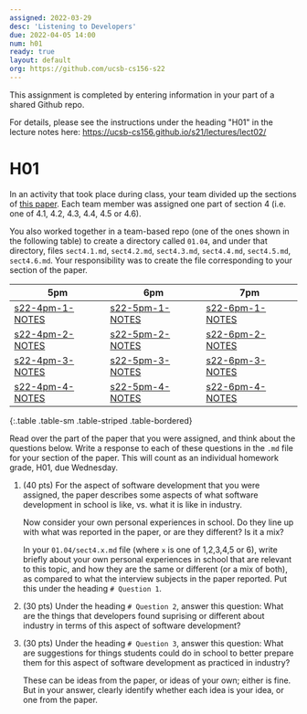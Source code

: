 ```yaml
---
assigned: 2022-03-29
desc: 'Listening to Developers'
due: 2022-04-05 14:00
num: h01
ready: true
layout: default
org: https://github.com/ucsb-cs156-s22
---
```


This assignment is completed by entering information in your part of a shared Github repo.

For details, please see the instructions under the heading "H01" in the lecture notes here: <https://ucsb-cs156.github.io/s21/lectures/lect02/>


# H01

In an activity that took place during class, your team divided up the sections of 
[this paper](https://pconrad.github.io/files/paper028.pdf).  Each team member was assigned one part of section 4 (i.e. one of 4.1, 4.2, 4.3, 4.4, 4.5 or 4.6).

You also worked together in a team-based repo (one of the ones shown in the following table) to create a directory called `01.04`, and under that directory,
files `sect4.1.md`, `sect4.2.md`, `sect4.3.md`, `sect4.4.md`, `sect4.5.md`, `sect4.6.md`.    Your responsibility was to create the file corresponding to your section of the paper.


| 5pm | 6pm | 7pm |
|-----|-----|-----|
| [s22-4pm-1-NOTES]({{page.org}}/s22-4pm-1-NOTES) | [s22-5pm-1-NOTES]({{page.org}}/s22-5pm-1-NOTES) | [s22-6pm-1-NOTES]({{page.org}}/s22-6pm-1-NOTES)  |
| [s22-4pm-2-NOTES]({{page.org}}/s22-4pm-2-NOTES) | [s22-5pm-2-NOTES]({{page.org}}/s22-5pm-2-NOTES) | [s22-6pm-2-NOTES]({{page.org}}/s22-6pm-2-NOTES)  |
| [s22-4pm-3-NOTES]({{page.org}}/s22-4pm-3-NOTES) | [s22-5pm-3-NOTES]({{page.org}}/s22-5pm-3-NOTES) | [s22-6pm-3-NOTES]({{page.org}}/s22-6pm-3-NOTES)  |
| [s22-4pm-4-NOTES]({{page.org}}/s22-4pm-4-NOTES) | [s22-5pm-4-NOTES]({{page.org}}/s22-5pm-4-NOTES) | [s22-6pm-4-NOTES]({{page.org}}/s22-6pm-4-NOTES)  |
{:.table .table-sm .table-striped .table-bordered}

Read over the part of the paper that you were assigned, and think about the questions below.  Write a response to each of these questions in the
`.md` file for your section of the paper.   This will count as an individual homework grade, H01, due Wednesday.

1. (40 pts) For the aspect of software development that you were assigned, the paper describes some aspects of what software development in school is like, vs.
   what it is like in industry.  

   Now consider your own personal experiences in school.  Do they line up with what was reported in the paper, or are they different?  Is it a mix?
   
   In your `01.04/sect4.x.md` file (where `x` is one of 1,2,3,4,5 or 6), 
   write briefly about your own personal experiences in school that are relevant to this topic, and how they are the same or different
 (or a mix of both), as compared to what the interview subjects in the paper reported.  Put this under the heading `# Question 1`.  
 
2. (30 pts) Under the heading `# Question 2`, answer this question: What are the things that developers found suprising or different about industry in terms of
   this aspect of software development?   
   
3. (30 pts) Under the heading `# Question 3`, answer this question: What are suggestions for things students could do in school to better prepare them for
   this aspect of software development as practiced in industry?  
   
   These can be ideas from the paper, or ideas of your own; either is fine.  But in your answer, clearly identify whether each idea is your idea,
   or one from the paper.
   

